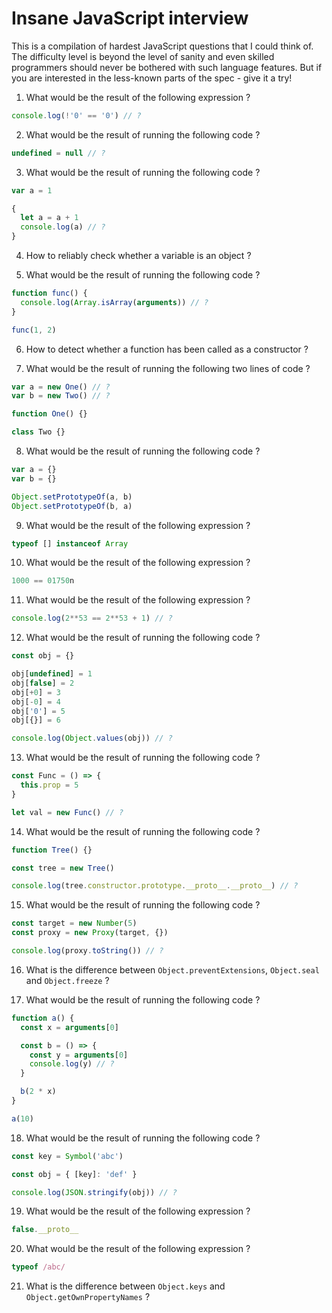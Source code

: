 # Insane JavaScript interview

This is a compilation of hardest JavaScript questions that I could think
of. The difficulty level is beyond the level of sanity and even skilled
programmers should never be bothered with such language features.  But if you
are interested in the less-known parts of the spec - give it a try!

1. What would be the result of the following expression ?

```js
console.log(!'0' == '0') // ?
```

2. What would be the result of running the following code ?

```js
undefined = null // ?
```

3. What would be the result of running the following code ?

```js
var a = 1

{
  let a = a + 1
  console.log(a) // ?
}
```

4. How to reliably check whether a variable is an object ?

5. What would be the result of running the following code ?

```js
function func() {
  console.log(Array.isArray(arguments)) // ?
}

func(1, 2)
```

6. How to detect whether a function has been called as a constructor ?

7. What would be the result of running the following two lines of code ?

```js
var a = new One() // ?
var b = new Two() // ?

function One() {} 

class Two {}
```

8. What would be the result of running the following code ?

```js
var a = {}
var b = {}

Object.setPrototypeOf(a, b)
Object.setPrototypeOf(b, a)
```

9. What would be the result of the following expression ?

```js
typeof [] instanceof Array
```

10. What would be the result of the following expression ?

```js
1000 == 01750n
```

11. What would be the result of the following expression ?

```js
console.log(2**53 == 2**53 + 1) // ?
```

12. What would be the result of running the following code ?

```js
const obj = {}

obj[undefined] = 1
obj[false] = 2
obj[+0] = 3
obj[-0] = 4
obj['0'] = 5
obj[{}] = 6

console.log(Object.values(obj)) // ?
```

13. What would be the result of running the following code ?

```js
const Func = () => {
  this.prop = 5
}

let val = new Func() // ?
```

14. What would be the result of running the following code ?

```js
function Tree() {}

const tree = new Tree()

console.log(tree.constructor.prototype.__proto__.__proto__) // ?
```

15. What would be the result of running the following code ?

```js
const target = new Number(5)
const proxy = new Proxy(target, {})

console.log(proxy.toString()) // ?
```

16. What is the difference between `Object.preventExtensions`, `Object.seal`
    and `Object.freeze` ?

17. What would be the result of running the following code ?

```js
function a() {
  const x = arguments[0]

  const b = () => {
    const y = arguments[0]
    console.log(y) // ?
  }

  b(2 * x)
}

a(10)
```

18. What would be the result of running the following code ?

```js
const key = Symbol('abc')

const obj = { [key]: 'def' }

console.log(JSON.stringify(obj)) // ?
```

19. What would be the result of the following expression ?

```js
false.__proto__
```

20. What would be the result of the following expression ?

```js
typeof /abc/
```

21. What is the difference between `Object.keys` and
    `Object.getOwnPropertyNames` ?


